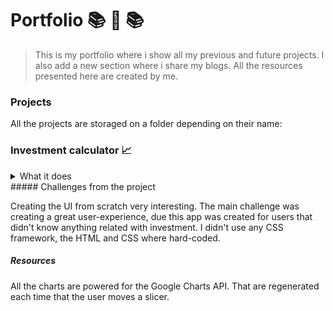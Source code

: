 # Portfolio  :books:  :open_file_folder: :books:

> This is my portfolio where i show all my previous and future projects. I also add a new section where i share my blogs. All the resources presented here are created by me. 

### Projects 

 All the projects are storaged on a folder depending on their name:

### Investment calculator :chart_with_upwards_trend:

<details>
	<summary>What it does</summary>
<p>
 This is a front-end exmaple of my work, working with CSS, HTML and intermediate JavaScript. In this project you can explore fintech-apps for invest on mexico. The page also shows how much you networth it will be if you keep re-investing in order to create compound interest.
 </p>
</details>
##### Challenges from the project

 Creating the UI from scratch very interesting. The main challenge was creating a great user-experience, due this app was created for users that didn't know anything related with investment. I didn't use any CSS framework, the HTML and CSS where hard-coded.

##### Resources

 All the charts are powered for the Google Charts API. That are regenerated each time that the user moves a slicer. 

